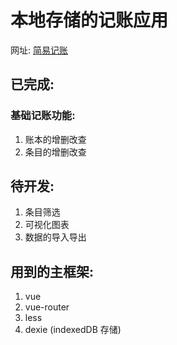 # 本地存储的记账应用

网址: [简易记账](money.cycleyzc.site)

## 已完成:

### 基础记账功能:

1. 账本的增删改查
2. 条目的增删改查

## 待开发:

1. 条目筛选
2. 可视化图表
3. 数据的导入导出

## 用到的主框架:

1. vue
2. vue-router
3. less
4. dexie (indexedDB 存储)
